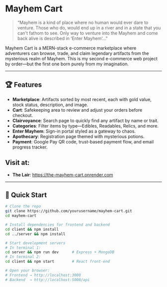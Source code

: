 # Mayhem Cart

> “Mayhem is a kind of place where no human would ever dare to venture. Those who do, would end up in a river and in a state that you can't fathom to see. Only way to venture into the Mayhem and come back alive is described in ‘Enter Mayhem’...”

Mayhem Cart is a MERN-stack e-commerce marketplace where adventurers can browse, trade, and claim legendary artifacts from the mysterious realm of Mayhem. This is my second e-commerce web project by order—but the first one born purely from my imagination.

---

## 🏆 Features

- **Marketplace**: Artifacts sorted by most recent, each with gold value, stock status, description, and image.  
- **Cart**: Safekeeping area to review and adjust your orders before checkout.  
- **Clairvoyance**: Search page to quickly find any artifact by name or trait.  
- **Categories**: Filter items by type—Edibles, Readables, Relics, and more.  
- **Enter Mayhem**: Sign-in portal styled as a gateway to chaos.  
- **Apothecary**: Registration page themed with mysterious potions.  
- **Payment**: Google Pay QR code, trust-based payment flow, and email progress tracker.

## Visit at:

- **The Lair**: https://the-mayhem-cart.onrender.com  

---

## 🚀 Quick Start

```bash
# Clone the repo
git clone https://github.com/yourusername/mayhem-cart.git
cd mayhem-cart

# Install dependencies for frontend and backend
cd client && npm install
cd ../server && npm install

# Start development servers
# In terminal 1:
cd server && npm run dev      # Express + MongoDB
# In terminal 2:
cd client && npm start        # React front-end

# Open your browser:
# Frontend → http://localhost:3000
# Backend  → http://localhost:5000/api
